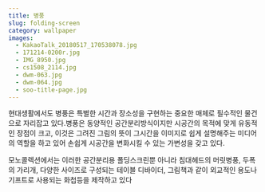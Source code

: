 ```yaml
---
title: 병풍
slug: folding-screen
category: wallpaper
images:
  - KakaoTalk_20180517_170538078.jpg
  - 171214-0200r.jpg
  - IMG_8950.jpg
  - cs1508_2114.jpg
  - dwm-063.jpg
  - dwm-064.jpg
  - soo-title-page.jpg
---
```


현대생활에서도 병풍은 특별한 시간과 장소성을 구현하는 중요한 매체로 필수적인 물건으로 자리잡고 있다.병풍은 동양적인 공간분리방식이지만 시공간의 목적에 맞게 유동적인 장점이 크고, 이것은 그려진 그림의 뜻이  그시간을 이미지로 쉽게 설명해주는 미디어의 역할을 하고 있어 손쉽게 시공간을 변화시킬 수 있는 가변성을 갖고 있다.

모노콜렉션에서는 이러한 공간분리용 폴딩스크린뿐 아니라 침대헤드의 머릿병풍, 두폭의 가리개, 다양한 사이즈로 구성되는 테이블 디바이더, 그림책과 같이 외교적인 용도나 기프트로 사용되는 화첩등을 제작하고 있다
